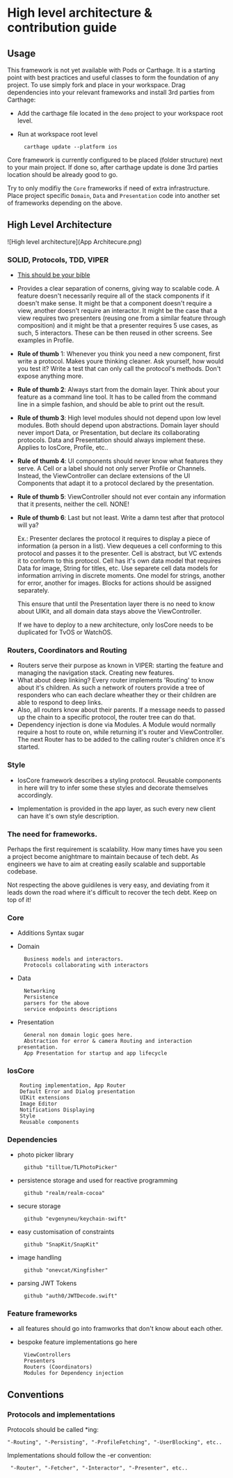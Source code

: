 # High level architecture & contribution guide

## Usage

This framework is not yet available with Pods or Carthage. It is a starting point with best practices and useful classes to form the foundation of any project.
To use simply fork and place in your workspace. Drag dependencies into your relevant frameworks and install 3rd parties from Carthage:

- Add the carthage file located in the `demo` project to your workspace root level. 
- Run at workspace root level
    
        carthage update --platform ios

Core framework is currently configured to be placed (folder structure) next to your main project. If done so, after carthage update is done 3rd parties location should be already good to go.

Try to only modifiy the `Core` frameworks if need of extra infrastructure. Place project specific `Domain`, `Data` and `Presentation` code into another set of frameworks depending on the above.

## High Level Architecture

![High level architecture](App Architecure.png)

### SOLID, Protocols, TDD, VIPER 
- [This should be your bible](https://hackernoon.com/solid-principles-made-easy-67b1246bcdf)

- Provides a clear separation of conerns, giving way to scalable code. A feature doesn't necessarily require all of the stack components if it doesn't make sense. It might be that a component doesn't require a view, another doesn't require an interactor. It might be the case that a view requires two presenters (reusing one from a similar feature through composition) and it might be that a presenter requires 5 use cases, as such, 5 interactors. These can be then reused in other screens. See examples in Profile.

- **Rule of thumb** 1: Whenever you think you need a new component, first write a protocol. Makes youre thinking cleaner. Ask yourself, how would you test it? Write a test that can only call the protocol's methods. Don't expose anything more.

- **Rule of thumb 2**: Always start from the domain layer. Think about your feature as a command line tool. It has to be called from the command line in a simple fashion, and should be able to print out the result.

- **Rule of thumb 3**: High level modules should not depend upon low level modules. Both should depend upon abstractions. Domain layer should never import Data, or Presentation, but declare its collaborating protocols. Data and Presentation should always implement these. Applies to IosCore, Profile, etc..

- **Rule of thumb 4**: UI components should never know what features they serve. A Cell or a label should not only server Profile or Channels. Instead, the ViewController can declare extensions of the UI Components that adapt it to a protocol declared by the presentation.

- **Rule of thumb 5**: ViewController should not ever contain any information that it presents, neither the cell. NONE!

- **Rule of thumb 6**: Last but not least. Write a damn test after that protocol will ya? 

    Ex.: Presenter declares the protocol it requires to display a piece of information (a person in a list). View dequeues a cell conforming to this protocol and passes it to the presenter. Cell is abstract, but VC extends it to conform to this protocol. Cell has it's own data model that requires Data for image, String for titles, etc. Use separete cell data models for information arriving in discrete moments. One model for strings, another for error, another for images. Blocks for actions should be assigned separately. 

    This ensure that until the Presentation layer there is no need to know about UIKit, and all domain data stays above the ViewController.

    If we have to deploy to a new architecture, only IosCore needs to be duplicated for TvOS or WatchOS.

### Routers, Coordinators and Routing
- Routers serve their purpose as known in VIPER: starting the feature and managing the navigation stack. Creating new features.
- What about deep linking? Every router implements 'Routing' to know about it's children. As such a network of routers provide a tree of responders who can each declare wheather they or their children are able to respond to deep links.
- Also, all routers know about their parents. If a message needs to passed up the chain to a specific protocol, the router tree can do that.
- Dependency injection is done via Modules. A Module would normally require a host to route on, while returning it's router and  ViewController. The next Router has to be added to the calling router's children once it's started. 

### Style
- IosCore framework describes a styling protocol. Reusable components in here will try to infer some these styles and decorate themselves accordingly. 

- Implementation is provided in the app layer, as such every new client can have it's own style description.

### The need for frameworks.

Perhaps the first requirement is scalability. How many times have you seen a project become anightmare to maintain because of tech debt. As engineers we have to aim at creating easily scalable and supportable codebase.

Not respecting the above guidilenes is very easy, and deviating from it leads down the road where it's difficult to recover the tech debt. Keep on top of it!


### Core
- Additions
Syntax sugar

- Domain

        Business models and interactors. 
        Protocols collaborating with interactors

- Data

        Networking
        Persistence
        parsers for the above 
        service endpoints descriptions
        
- Presentation

        General non domain logic goes here.
        Abstraction for error & camera Routing and interaction presentation.
        App Presentation for startup and app lifecycle

        
### IosCore
        Routing implementation, App Router
        Default Error and Dialog presentation
        UIKit extensions
        Image Editor
        Notifications Displaying
        Style
        Reusable components
        
        
### Dependencies
        
- photo picker library    
        
        github "tilltue/TLPhotoPicker"
    
- persistence storage and used for reactive programming  

        github "realm/realm-cocoa"
    
- secure storage

        github "evgenyneu/keychain-swift"

- easy customisation of constraints

        github "SnapKit/SnapKit"

- image handling

        github "onevcat/Kingfisher"
    
- parsing JWT Tokens

        github "auth0/JWTDecode.swift"
                
### Feature frameworks

- all features should go into framworks that don't know about each other.
- bespoke feature implementations go here

        ViewControllers
        Presenters
        Routers (Coordinators)
        Modules for Dependency injection

## Conventions
### Protocols and implementations
    
Protocols should be called *ing:
    
    "-Routing", "-Persisting", "-ProfileFetching", "-UserBlocking", etc.. 
    
Implementations should follow the -er convention:
        
     "-Router", "-Fetcher", "-Interactor", "-Presenter", etc..

